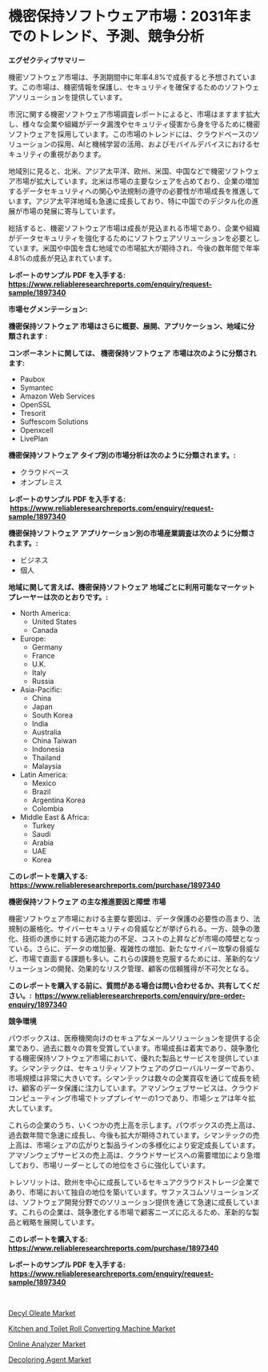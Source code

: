 <p><h1>機密保持ソフトウェア市場：2031年までのトレンド、予測、競争分析</h1></p><p><strong>エグゼクティブサマリー</strong></p>
<p><p>機密ソフトウェア市場は、予測期間中に年率4.8%で成長すると予想されています。この市場は、機密情報を保護し、セキュリティを確保するためのソフトウェアソリューションを提供しています。</p><p>市況に関する機密ソフトウェア市場調査レポートによると、市場はますます拡大し、様々な企業や組織がデータ漏洩やセキュリティ侵害から身を守るために機密ソフトウェアを採用しています。この市場のトレンドには、クラウドベースのソリューションの採用、AIと機械学習の活用、およびモバイルデバイスにおけるセキュリティの重視があります。</p><p>地域別に見ると、北米、アジア太平洋、欧州、米国、中国などで機密ソフトウェア市場が拡大しています。北米は市場の主要なシェアを占めており、企業の増加するデータセキュリティへの関心や法規制の遵守の必要性が市場成長を推進しています。アジア太平洋地域も急速に成長しており、特に中国でのデジタル化の進展が市場の発展に寄与しています。</p><p>総括すると、機密ソフトウェア市場は成長が見込まれる市場であり、企業や組織がデータセキュリティを強化するためにソフトウェアソリューションを必要としています。米国や中国を含む地域での市場拡大が期待され、今後の数年間で年率4.8%の成長が見込まれています。</p></p>
<p><strong>レポートのサンプル PDF を入手する: <a href="https://www.reliableresearchreports.com/enquiry/request-sample/1897340">https://www.reliableresearchreports.com/enquiry/request-sample/1897340</a></strong></p>
<p><strong>市場セグメンテーション:</strong></p>
<p><strong> 機密保持ソフトウェア 市場はさらに概要、展開、アプリケーション、地域に分類されます :</strong></p>
<p><strong>コンポーネントに関しては、 機密保持ソフトウェア 市場は次のように分類されます: &nbsp;</strong></p>
<p><ul><li>Paubox</li><li>Symantec</li><li>Amazon Web Services</li><li>OpenSSL</li><li>Tresorit</li><li>Suffescom Solutions</li><li>Openxcell</li><li>LivePlan</li></ul></p>
<p><strong> 機密保持ソフトウェア タイプ別の市場分析は次のように分類されます。:</strong></p>
<p><ul><li>クラウドベース</li><li>オンプレミス</li></ul></p>
<p><strong>レポートのサンプル PDF を入手する: &nbsp;<a href="https://www.reliableresearchreports.com/enquiry/request-sample/1897340">https://www.reliableresearchreports.com/enquiry/request-sample/1897340</a></strong></p>
<p><strong> 機密保持ソフトウェア アプリケーション別の市場産業調査は次のように分類されます。:</strong></p>
<p><ul><li>ビジネス</li><li>個人</li></ul></p>
<p><strong>地域に関して言えば、機密保持ソフトウェア 地域ごとに利用可能なマーケットプレーヤーは次のとおりです。:</strong></p>
<p><ul>
    <li>
        North America:
        <ul>
            <li>United States</li>
            <li>Canada</li>
        </ul>
    </li>
    <li>
        Europe:
        <ul>
            <li>Germany</li>
            <li>France</li>
            <li>U.K.</li>
            <li>Italy</li>
            <li>Russia</li>
        </ul>
    </li>
    <li>
        Asia-Pacific:
        <ul>
            <li>China</li>
            <li>Japan</li>
            <li>South Korea</li>
            <li>India</li>
            <li>Australia</li>
            <li>China Taiwan</li>
            <li>Indonesia</li>
            <li>Thailand</li>
            <li>Malaysia</li>
        </ul>
    </li>
    <li>
        Latin America:
        <ul>
            <li>Mexico</li>
            <li>Brazil</li>
            <li>Argentina Korea</li>
            <li>Colombia</li>
        </ul>
    </li>
    <li>
        Middle East & Africa:
        <ul>
            <li>Turkey</li>
            <li>Saudi</li>
            <li>Arabia</li>
            <li>UAE</li>
            <li>Korea</li>
        </ul>
    </li>
    </ul></p>
<p><strong>このレポートを購入する: &nbsp;<a href="https://www.reliableresearchreports.com/purchase/1897340">https://www.reliableresearchreports.com/purchase/1897340</a></strong></p>
<p><strong>機密保持ソフトウェア の主な推進要因と障壁 市場</strong></p>
<p><p>機密ソフトウェア市場における主要な要因は、データ保護の必要性の高まり、法規制の厳格化、サイバーセキュリティの脅威などが挙げられる。一方、競争の激化、技術の進歩に対する適応能力の不足、コストの上昇などが市場の障壁となっている。さらに、データの増加量、複雑性の増加、新たなサイバー攻撃の脅威など、市場で直面する課題も多い。これらの課題を克服するためには、革新的なソリューションの開発、効果的なリスク管理、顧客の信頼獲得が不可欠となる。</p></p>
<p><strong>このレポートを購入する前に、質問がある場合は問い合わせるか、共有してください。:&nbsp; <a href="https://www.reliableresearchreports.com/enquiry/pre-order-enquiry/1897340">https://www.reliableresearchreports.com/enquiry/pre-order-enquiry/1897340</a></strong></p>
<p><strong>競争環境</strong></p>
<p><p>パウボックスは、医療機関向けのセキュアなメールソリューションを提供する企業であり、過去に数々の賞を受賞しています。市場成長は着実であり、競争激化する機密保持ソフトウェア市場において、優れた製品とサービスを提供しています。シマンテックは、セキュリティソフトウェアのグローバルリーダーであり、市場規模は非常に大きいです。シマンテックは数々の企業買収を通じて成長を続け、顧客のデータ保護に注力しています。アマゾンウェブサービスは、クラウドコンピューティング市場でトッププレイヤーの1つであり、市場シェアは年々拡大しています。</p><p>これらの企業のうち、いくつかの売上高を示します。パウボックスの売上高は、過去数年間で急速に成長し、今後も拡大が期待されています。シマンテックの売上高は、市場シェアの広がりと製品ラインの多様化により安定成長しています。アマゾンウェブサービスの売上高は、クラウドサービスへの需要増加により急増しており、市場リーダーとしての地位をさらに強化しています。</p><p>トレソリットは、欧州を中心に成長しているセキュアクラウドストレージ企業であり、市場において独自の地位を築いています。サファスコムソリューションズは、ソフトウェア開発分野でのソリューション提供を通じて急速に成長しています。これらの企業は、競争激化する市場で顧客ニーズに応えるため、革新的な製品と戦略を展開しています。</p></p>
<p><strong>このレポートを購入する: &nbsp; <a href="https://www.reliableresearchreports.com/purchase/1897340">https://www.reliableresearchreports.com/purchase/1897340</a></strong></p>
<p><strong>レポートのサンプル PDF を入手する: &nbsp;<a href="https://www.reliableresearchreports.com/enquiry/request-sample/1897340">https://www.reliableresearchreports.com/enquiry/request-sample/1897340</a></strong><strong></strong></p>
<p>&nbsp;</p>
<p><p><a href="https://github.com/markusgodoy/Market-Research-Report-List-2/blob/main/decyl-oleate-market.md">Decyl Oleate Market</a></p><p><a href="https://shimmer-gardenia-37a.notion.site/Kitchen-and-Toilet-Roll-Converting-Machine-Market-Size-Focuses-on-Market-Dynamics-In-Depth-Analysis-65e8b351224c4296a4d8809f4aacd07e">Kitchen and Toilet Roll Converting Machine Market</a></p><p><a href="https://view.publitas.com/reportprime-1/online-analyzer-market-research-report-unlocks-analysis-on-the-market-financial-status-market-size-and-market-revenue-upto-2030/">Online Analyzer Market</a></p><p><a href="https://github.com/luckyshygirl/Market-Research-Report-List-3/blob/main/decoloring-agent-market.md">Decoloring Agent Market</a></p></p>